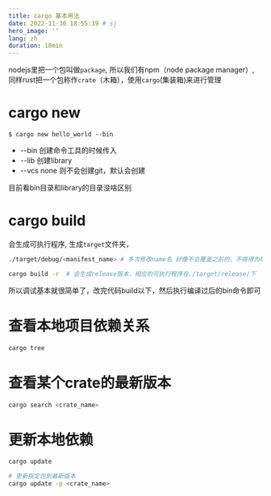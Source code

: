 ```yaml
---
title: cargo 基本用法
date: 2022-11-30 18:55:19 # sj
hero_image: ''
lang: zh
duration: 10min
---
```


nodejs里把一个包叫做`package`, 所以我们有npm（node package manager）, 同样rust把一个包称作`crate`（木箱），使用`cargo`(集装箱)来进行管理
# cargo new 

`$ cargo new hello_world --bin`

- --bin 创建命令工具的时候传入
- --lib 创建library 
- --vcs none 则不会创建git，默认会创建

目前看bin目录和library的目录没啥区别

# cargo build
会生成可执行程序, 生成`target`文件夹，
```bash
./target/debug/<manifest_name> # 多次修改name名 好像不会覆盖之前的，不晓得为啥这么设计 cargo clean才会清除

cargo build -r  # 会生成release版本，相应的可执行程序在./target/release/下
```
所以调试基本就很简单了，改完代码build以下，然后执行编译过后的bin命令即可


# 查看本地项目依赖关系

```bash 
cargo tree
```

# 查看某个crate的最新版本

```bash
cargo search <crate_name>
```

# 更新本地依赖

```bash
cargo update

# 更新指定包到最新版本
cargo update -p <crate_name>
```